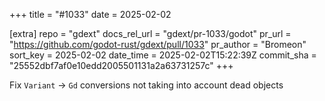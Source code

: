 +++
title = "#1033"
date = 2025-02-02

[extra]
repo = "gdext"
docs_rel_url = "gdext/pr-1033/godot"
pr_url = "https://github.com/godot-rust/gdext/pull/1033"
pr_author = "Bromeon"
sort_key = 2025-02-02
date_time = 2025-02-02T15:22:39Z
commit_sha = "25552dbf7af0e10edd2005501131a2a63731257c"
+++

Fix `Variant` -> `Gd` conversions not taking into account dead objects
